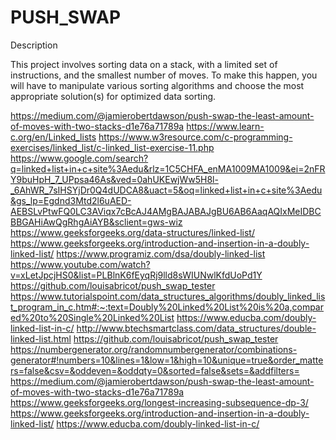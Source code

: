 # PUSH_SWAP

Description

This project involves sorting data on a stack, with a limited set of instructions, and the smallest number of moves. 
To make this happen, you will have to manipulate various sorting algorithms and choose the most appropriate solution(s) for optimized data sorting.


https://medium.com/@jamierobertdawson/push-swap-the-least-amount-of-moves-with-two-stacks-d1e76a71789a
https://www.learn-c.org/en/Linked_lists
https://www.w3resource.com/c-programming-exercises/linked_list/c-linked_list-exercise-11.php
https://www.google.com/search?q=linked+list+in+c+site%3Aedu&rlz=1C5CHFA_enMA1009MA1009&ei=2nFRY9buHpH_7_UPpsa46As&ved=0ahUKEwjWw5H8l-_6AhWR_7sIHSYjDr0Q4dUDCA8&uact=5&oq=linked+list+in+c+site%3Aedu&gs_lp=Egdnd3Mtd2l6uAED-AEBSLvPtwFQ0LC3AViqx7cBcAJ4AMgBAJABAJgBU6AB6AaqAQIxMeIDBCBBGAHiAwQgRhgAiAYB&sclient=gws-wiz
https://www.geeksforgeeks.org/data-structures/linked-list/
https://www.geeksforgeeks.org/introduction-and-insertion-in-a-doubly-linked-list/
https://www.programiz.com/dsa/doubly-linked-list
https://www.youtube.com/watch?v=xLetJpcjHS0&list=PLBlnK6fEyqRj9lld8sWIUNwlKfdUoPd1Y
https://github.com/louisabricot/push_swap_tester
https://www.tutorialspoint.com/data_structures_algorithms/doubly_linked_list_program_in_c.htm#:~:text=Doubly%20Linked%20List%20is%20a,compared%20to%20Single%20Linked%20List
https://www.educba.com/doubly-linked-list-in-c/
http://www.btechsmartclass.com/data_structures/double-linked-list.html
https://github.com/louisabricot/push_swap_tester
https://numbergenerator.org/randomnumbergenerator/combinations-generator#!numbers=10&lines=1&low=1&high=10&unique=true&order_matters=false&csv=&oddeven=&oddqty=0&sorted=false&sets=&addfilters=
https://medium.com/@jamierobertdawson/push-swap-the-least-amount-of-moves-with-two-stacks-d1e76a71789a
https://www.geeksforgeeks.org/longest-increasing-subsequence-dp-3/
https://www.geeksforgeeks.org/introduction-and-insertion-in-a-doubly-linked-list/
https://www.educba.com/doubly-linked-list-in-c/

